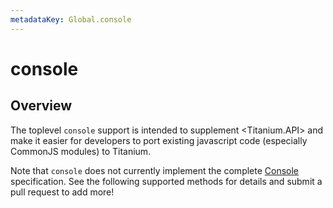```yaml
---
metadataKey: Global.console
---
```


# console

<ProxySummary/>

## Overview

The toplevel `console` support is intended to supplement <Titanium.API>
and make it easier for developers to port existing javascript code
(especially CommonJS modules) to Titanium.

Note that `console` does not currently implement the complete
[Console](https://developer.mozilla.org/de/docs/Web/API/Console) specification.
See the following supported methods for details and submit a pull request to add more!

<ApiDocs/>
